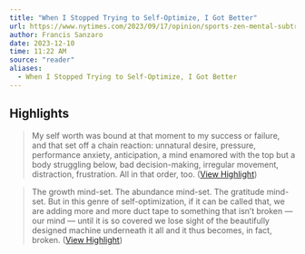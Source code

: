 ```yaml
---
title: "When I Stopped Trying to Self-Optimize, I Got Better"
url: https://www.nytimes.com/2023/09/17/opinion/sports-zen-mental-subtraction.html/
author: Francis Sanzaro
date: 2023-12-10
time: 11:22 AM
source: "reader"
aliases:
  - When I Stopped Trying to Self-Optimize, I Got Better
---
```

## Highlights
> My self worth was bound at that moment to my success or failure, and that set off a chain reaction: unnatural desire, pressure, performance anxiety, anticipation, a mind enamored with the top but a body struggling below, bad decision-making, irregular movement, distraction, frustration. All in that order, too. ([View Highlight](https://read.readwise.io/read/01hb0zxtjv5e76wmcb9bwmbd1w))

> The growth mind-set. The abundance mind-set. The gratitude mind-set. But in this genre of self-optimization, if it can be called that, we are adding more and more duct tape to something that isn’t broken — our mind — until it is so covered we lose sight of the beautifully designed machine underneath it all and it thus becomes, in fact, broken. ([View Highlight](https://read.readwise.io/read/01hb0zzeyjj73ycktm5aksqqkc))

